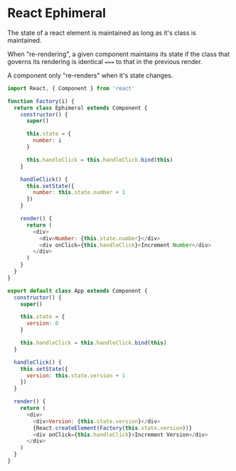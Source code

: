 # React Ephimeral

The state of a react element is maintained as long as it's class is maintained.

When "re-rendering", a given component maintains its state if the class that governs its rendering is identical `===` to that in the previous render.

A component only "re-renders" when it's state changes.

```js
import React, { Component } from 'react'

function Factory(i) {
  return class Ephimeral extends Component {
    constructor() {
      super()

      this.state = {
        number: i
      }

      this.handleClick = this.handleClick.bind(this)
    }

    handleClick() {
      this.setState({
        number: this.state.number + 1
      })
    }

    render() {
      return (
        <div>
          <div>Number: {this.state.number}</div>
          <div onClick={this.handleClick}>Increment Number</div>
        </div>
      )
    }
  }
}

export default class App extends Component {
  constructor() {
    super()

    this.state = {
      version: 0
    }

    this.handleClick = this.handleClick.bind(this)
  }

  handleClick() {
    this.setState({
      version: this.state.version + 1
    })
  }

  render() {
    return (
      <div>
        <div>Version: {this.state.version}</div>
        {React.createElement(Factory(this.state.version))}
        <div onClick={this.handleClick}>Increment Version</div>
      </div>
    )
  }
}
```
